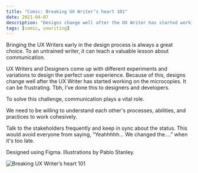 ```yaml
---
title: "Comic: Breaking UX Writer’s heart 101"
date: 2021-04-07
description: "Designs change well after the UX Writer has started working on the microcopies. It can be frustrating. Tbh, I’ve done this to designers and developers."
tags: [comic, uxwriting]
---
```

Bringing the UX Writers early in the design process is always a great choice. To an untrained writer, it can teach a valuable lesson about communication.

UX Writers and Designers come up with different experiments and variations to design the perfect user experience. Because of this, designs change well after the UX Writer has started working on the microcopies. It can be frustrating. Tbh, I’ve done this to designers and developers.

To solve this challenge, communication plays a vital role.

We need to be willing to understand each other's processes, abilities, and practices to work cohesively.

Talk to the stakeholders frequently and keep in sync about the status. This would avoid everyone from saying, “Yeahhhhh... We changed the....” when it's too late.

Designed using Figma. Illustrations by Pablo Stanley.

![Breaking UX Writer’s heart 101](/breaking-uxw-heart-101.png)
